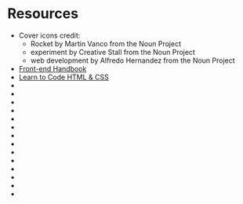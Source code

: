 # Resources

- Cover icons credit:
  - Rocket by Martin Vanco from the Noun Project
  - experiment by Creative Stall from the Noun Project
  - web development by Alfredo Hernandez from the Noun Project
- [Front-end Handbook](https://www.gitbook.com/book/frontendmasters/front-end-handbook/details)
- [Learn to Code HTML & CSS](http://learn.shayhowe.com/html-css/)
- []()
- []()
- []()
- []()
- []()
- []()
- []()
- []()
- []()
- []()
- []()
- []()
- []()
- []()
